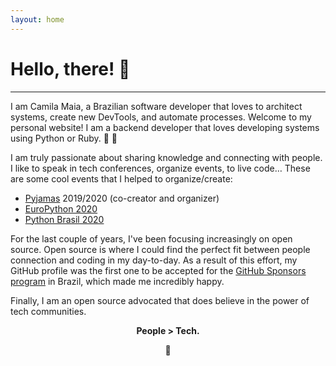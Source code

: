 ```yaml
---
layout: home
---
```


# Hello, there! 👋
<hr class="dotted">

I am Camila Maia, a Brazilian software developer that loves to architect systems, create new
DevTools, and automate processes. Welcome to my personal website! I am a backend developer that
loves developing systems using Python or Ruby. 🐍 💎

I am truly passionate about sharing knowledge and connecting with people. I like to speak in tech conferences, organize events, to live code… These are some cool events that I helped to
organize/create:

- [Pyjamas](https://pyjamas.live) 2019/2020 (co-creator and organizer)
- [EuroPython 2020](https://ep2020.europython.eu)
- [Python Brasil 2020](https://2020.pythonbrasil.org.br)

For the last couple of years, I've been focusing increasingly on open source. Open source is where
I could find the perfect fit between people connection and coding in my day-to-day. As a result of
this effort, my GitHub profile was the first one to be accepted for the
[GitHub Sponsors program](https://github.com/sponsors) in Brazil, which made me incredibly happy.

Finally, I am an open source advocated that does believe in the power of tech communities.

<div align="center">
  <p><strong> People > Tech. </strong></p>
  <p> 💜 </p>
</div>
